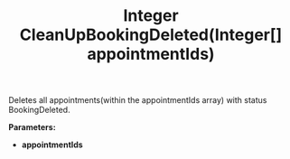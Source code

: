 ﻿---
uid: crmscript_ref_NSAppointmentAgent_CleanUpBookingDeleted
title: Integer CleanUpBookingDeleted(Integer[] appointmentIds)
intellisense: NSAppointmentAgent.CleanUpBookingDeleted
keywords: NSAppointmentAgent, CleanUpBookingDeleted
so.topic: reference
---

Deletes all appointments(within the appointmentIds array) with status BookingDeleted.

**Parameters:**
 - **appointmentIds** 

